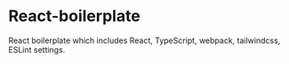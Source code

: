 # React-boilerplate
React boilerplate which includes React, TypeScript, webpack, tailwindcss, ESLint settings.
